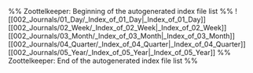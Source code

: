 %% Zoottelkeeper: Beginning of the autogenerated index file list  %%
 ![[002_Journals/01_Day/_Index_of_01_Day|_Index_of_01_Day]]
 [[002_Journals/02_Week/_Index_of_02_Week|_Index_of_02_Week]]
 [[002_Journals/03_Month/_Index_of_03_Month|_Index_of_03_Month]]
 [[002_Journals/04_Quarter/_Index_of_04_Quarter|_Index_of_04_Quarter]]
 [[002_Journals/05_Year/_Index_of_05_Year|_Index_of_05_Year]]
%% Zoottelkeeper: End of the autogenerated index file list  %%
